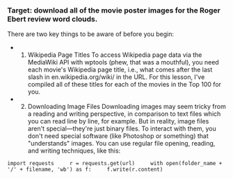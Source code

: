 ### Target: download all of the movie poster images for the Roger Ebert review word clouds.

There are two key things to be aware of before you begin:

* 1. Wikipedia Page Titles
To access Wikipedia page data via the MediaWiki API with wptools (phew, that was a mouthful), you need each movie's Wikipedia page title, i.e., what comes after the last slash in en.wikipedia.org/wiki/ in the URL. For this lesson, I've compiled all of these titles for each of the movies in the Top 100 for you.
* 2. Downloading Image Files
Downloading images may seem tricky from a reading and writing perspective, in comparison to text files which you can read line by line, for example. But in reality, image files aren't special—they're just binary files. To interact with them, you don't need special software (like Photoshop or something) that "understands" images. You can use regular file opening, reading, and writing techniques, like this:  

`
import requests    
r = requests.get(url)    
with open(folder_name + '/' + filename, 'wb') as f:    
        f.write(r.content)  
`
